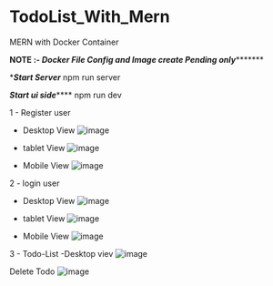 # TodoList_With_Mern
MERN with Docker Container

**NOTE :- *********Docker File Config and Image create Pending only******************

********Start Server*******
npm run server 

*******Start ui side***********
npm run dev 

1 - Register user 
- Desktop View
![image](https://github.com/user-attachments/assets/575f3577-c6d8-4da8-8290-d0a85a82b646)

- tablet View
![image](https://github.com/user-attachments/assets/ec14b796-09ed-4df6-92e6-ea000eb6b2c0)

- Mobile View
![image](https://github.com/user-attachments/assets/a7c21cbc-de40-4235-b455-7bf0ae1f676f) 

2 - login user 
- Desktop View
![image](https://github.com/user-attachments/assets/03b5206d-3376-4510-9419-04c78627d658)

- tablet View
![image](https://github.com/user-attachments/assets/5daaf084-3ed5-4e13-b596-171e748027a6)

- Mobile View
![image](https://github.com/user-attachments/assets/8d5dd783-dd29-444d-9576-bdf7c6bf9de6)

3 - Todo-List
-Desktop viev 
![image](https://github.com/user-attachments/assets/3acb97dd-c316-4132-a307-260ba01cd9da)

Delete Todo 
![image](https://github.com/user-attachments/assets/f558ac15-bd02-4a81-9919-b69ca1005dce)





